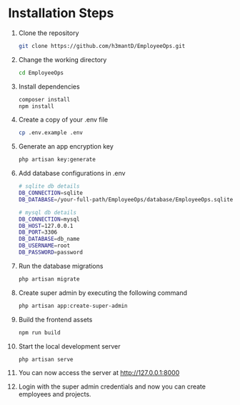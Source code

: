 # Installation Steps

1.  Clone the repository
    ```bash
    git clone https://github.com/h3mantD/EmployeeOps.git
    ```
2.  Change the working directory
    ```bash
    cd EmployeeOps
    ```
3.  Install dependencies
    ```bash
    composer install
    npm install
    ```
4.  Create a copy of your .env file
    ```bash
    cp .env.example .env
    ```
5.  Generate an app encryption key
    ```bash
    php artisan key:generate
    ```
6.  Add database configurations in .env

    ```bash
    # sqlite db details
    DB_CONNECTION=sqlite
    DB_DATABASE=/your-full-path/EmployeeOps/database/EmployeeOps.sqlite

    # mysql db details
    DB_CONNECTION=mysql
    DB_HOST=127.0.0.1
    DB_PORT=3306
    DB_DATABASE=db_name
    DB_USERNAME=root
    DB_PASSWORD=password
    ```

7.  Run the database migrations
    ```bash
    php artisan migrate
    ```
8.  Create super admin by executing the following command
    ```bash
    php artisan app:create-super-admin
    ```
9.  Build the frontend assets
    ```bash
    npm run build
    ```
10. Start the local development server
    ```bash
    php artisan serve
    ```
11. You can now access the server at http://127.0.0.1:8000
12. Login with the super admin credentials and now you can create employees and projects.

